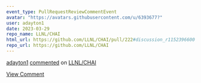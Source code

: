 ```yaml
---
event_type: PullRequestReviewCommentEvent
avatar: "https://avatars.githubusercontent.com/u/6393677?"
user: adayton1
date: 2023-03-29
repo_name: LLNL/CHAI
html_url: https://github.com/LLNL/CHAI/pull/222#discussion_r1152396600
repo_url: https://github.com/LLNL/CHAI
---
```


<a href='https://github.com/adayton1' target='_blank'>adayton1</a> <a href='https://github.com/LLNL/CHAI/pull/222#discussion_r1152396600' target='_blank'>commented</a> on <a href='https://github.com/LLNL/CHAI' target='_blank'>LLNL/CHAI</a>

<a href='https://github.com/LLNL/CHAI/pull/222#discussion_r1152396600' target='_blank'>View Comment</a>